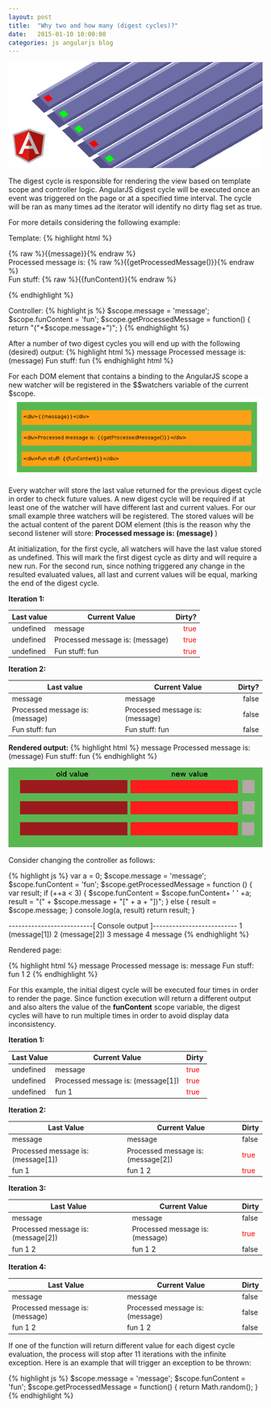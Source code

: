 ```yaml
---
layout: post
title:  "Why two and how many (digest cycles)?"
date:   2015-01-10 10:00:00
categories: js angularjs blog
---
```


![Post image](/resources/images/mintwo/top.png)

The digest cycle is responsible for rendering the view based on template scope and controller logic. AngularJS digest 
cycle will be executed once an event was triggered on the page or at a specified time interval. The cycle will be ran
as many times ad the iterator will identify no dirty flag set as true. 

For more details considering the following example:

Template:
{% highlight html %}

<div>{% raw %}{{message}}{% endraw %}</div>
<div>Processed message is: {% raw %}{{getProcessedMessage()}}{% endraw %}</div>
<div>Fun stuff: {% raw %}{{funContent}}{% endraw %}</div>

{% endhighlight %}

Controller:
{% highlight js %}
 $scope.message = 'message';
$scope.funContent = 'fun';
$scope.getProcessedMessage = function() {
  return "("+$scope.message+")";
}
{% endhighlight %}

After a number of two digest cycles you will end up with the following (desired) output:
{% highlight html %}
message
Processed message is: (message)
Fun stuff: fun
{% endhighlight html %}


For each DOM element that contains a binding to the AngularJS scope a new watcher will be
registered in the $$watchers variable of the current $scope.
![Adding watcher](/resources/images/mintwo/register_watcher.gif)

Every watcher will store the last value returned for the previous digest cycle in order to check future values. A new 
digest cycle will be required if at least one of the watcher will have different last and current values. For our small 
example three watchers will be registered. The stored values will be the actual content of the parent DOM element (this
is the reason why the second listener will store: **Processed message is: (message)** )

At initialization, for the first cycle, all watchers will have the last value stored as undefined. This will mark the
first digest cycle as dirty and will require a new run. For the second run, since nothing triggered any change in the
resulted evaluated values, all last and current values will be equal, marking the end of the digest cycle.

**Iteration 1:**

| Last value    | Current Value                   |  Dirty?  |
| ------------- | ------------------------------- | -------: |
| undefined     | message                         | <span style="color: red">true<span>      |
| undefined     | Processed message is: (message) | <span style="color: red">true<span>      |
| undefined     | Fun stuff: fun                  | <span style="color: red">true<span>      |

**Iteration 2:**

| Last value                      | Current Value                   |  Dirty?  |
| ------------------------------- | ------------------------------- | -------: |
| message                         | message                         | false    |
| Processed message is: (message) | Processed message is: (message) | false    |
| Fun stuff: fun                  | Fun stuff: fun                  | false    |


**Rendered output:** 
{% highlight html %}
message
Processed message is: (message)
Fun stuff: fun
{% endhighlight %}

![Adding watcher](/resources/images/mintwo/iterations.gif)

Consider changing the controller as follows:

{% highlight js %}
var a = 0;
$scope.message = 'message';
$scope.funContent = 'fun';
$scope.getProcessedMessage = function () {
    var result;
    if (++a < 3) {
        $scope.funContent = $scope.funContent+ ' ' +a;
        result = "(" + $scope.message + "[" + a + "])";
    } else {
        result = $scope.message;
    }
    console.log(a, result)
    return result;
}

--------------------------[ Console output ]--------------------------
1 (message[1])
2 (message[2])
3 message
4 message
{% endhighlight %}


Rendered page:

{% highlight html %}
message
Processed message is: message
Fun stuff: fun 1 2 
{% endhighlight %}

For this example, the initial digest cycle will be executed four times in order to render the page.  Since function 
execution will return a different output and also alters the value of the **funContent** scope variable, 
the digest cycles will have to run multiple times in order to avoid display data inconsistency.

**Iteration 1:**

| Last Value | Current Value | Dirty | 
| ---------- | ------------- | ----- | 
| undefined | message | <span style="color: red">true<span> | 
| undefined | Processed message is: (message[1]) | <span style="color: red">true<span> |
| undefined | fun 1 | <span style="color: red">true<span> |

**Iteration 2:**

| Last Value | Current Value | Dirty | 
| ---------- | ------------- | ----- | 
| message | message | false | 
| Processed message is: (message[1]) | Processed message is: (message[2]) | <span style="color: red">true<span> |
| fun 1 | fun 1 2 | <span style="color: red">true<span> |

**Iteration 3:**

| Last Value | Current Value | Dirty | 
| ---------- | ------------- | ----- | 
| message | message | false | 
| Processed message is: (message[2]) | Processed message is: (message) | <span style="color: red">true<span> |
| fun 1 2 | fun 1 2 | false |

**Iteration 4:**

| Last Value | Current Value | Dirty | 
| ---------- | ------------- | ----- | 
| message | message | false | 
| Processed message is: (message) | Processed message is: (message) | false |
| fun 1 2 | fun 1 2 | false |

If one of the function will return different value for each digest cycle evaluation, the process will stop after 11 
iterations with the infinite exception. Here is an example that will trigger an exception to be thrown:

{% highlight js %}
 $scope.message = 'message';
$scope.funContent = 'fun';
$scope.getProcessedMessage = function() {
  return Math.random();
}
{% endhighlight %}

